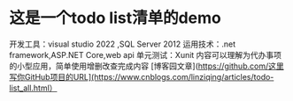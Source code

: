 # 这是一个todo list清单的demo
开发工具：visual studio 2022 ,SQL Server 2012
运用技术：.net framework,ASP.NET Core,web api 
单元测试：Xunit
内容可以理解为代办事项的小型应用，简单使用增删改查完成内容
[博客园文章](https://github.com/这里写你GitHub项目的URL](https://www.cnblogs.com/linziqing/articles/todo-list_all.html）
